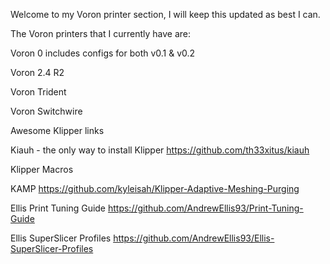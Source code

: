 Welcome to my Voron printer section, I will keep this updated as best I can.

The Voron printers that I currently have are:

Voron 0 includes configs for both v0.1 & v0.2

Voron 2.4 R2

Voron Trident

Voron Switchwire


Awesome Klipper links

Kiauh - the only way to install Klipper
https://github.com/th33xitus/kiauh


Klipper Macros


KAMP https://github.com/kyleisah/Klipper-Adaptive-Meshing-Purging

Ellis Print Tuning Guide https://github.com/AndrewEllis93/Print-Tuning-Guide

Ellis SuperSlicer Profiles https://github.com/AndrewEllis93/Ellis-SuperSlicer-Profiles

